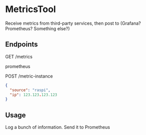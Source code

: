 # MetricsTool

Receive metrics from third-party services, then post to (Grafana? Prometheus? Something else?)

## Endpoints

GET /metrics

prometheus

POST /metric-instance
```json
{
  "source": "raspi",
  "ip": 123.123.123.123
}
```

## Usage

Log a bunch of information. Send it to Prometheus 

<!-- On start, we pull artifact from GitHub, re-run :) -->
<!-- Restart periodically? -->
